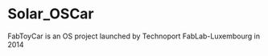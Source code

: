 Solar_OSCar
===========

FabToyCar is an OS project launched by Technoport FabLab-Luxembourg  in 2014
